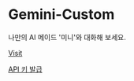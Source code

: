 # Gemini-Custom

나만의 AI 메이드 '미니'와 대화해 보세요.

[Visit](HillyMoon.github.io/Gemini-custom)

[API 키 발급](https://aistudio.google.com/apikey)
